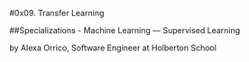 #0x09. Transfer Learning

##Specializations - Machine Learning ― Supervised Learning

by Alexa Orrico, Software Engineer at Holberton School 
